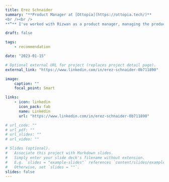 ```yaml
---
title: Erez Schnaider
summary: "**Product Manager at [Ottopia](https://ottopia.tech/)**
<br /><br />
**‟** I've worked with Rizwan as a product manager, managing the product Rizwan was developing. Rizwan is a bright engineer, with a great can-do attitude that's always positive and always up for the challenge. He has demonstrated coding and problem-solving capabilities, as well as being open to new challenges and working with tools he has little to no experience with, all with great success. His communication style is forward and easy to work with and his attitude is very positive! **”**"

draft: false

tags:
    - recommendation

date: "2023-01-15"

# Optional external URL for project (replaces project detail page).
external_link: "https://www.linkedin.com/in/erez-schnaider-0b711890"

image:
    caption: ""
    focal_point: Smart

links:
    - icon: linkedin
      icon_pack: fab
      name: Linkedin
      url: "https://www.linkedin.com/in/erez-schnaider-0b711890"

# url_code: ""
# url_pdf: ""
# url_slides: ""
# url_video: ""

# Slides (optional).
#   Associate this project with Markdown slides.
#   Simply enter your slide deck's filename without extension.
#   E.g. `slides = "example-slides"` references `content/slides/example-slides.md`.
#   Otherwise, set `slides = ""`.
slides: false
---
```


